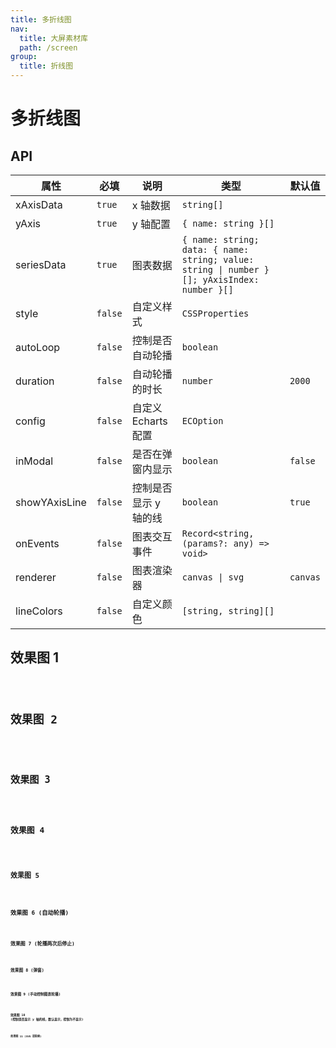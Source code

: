 ```yaml
---
title: 多折线图
nav:
  title: 大屏素材库
  path: /screen
group:
  title: 折线图
---
```


# 多折线图

## API

| 属性 | 必填 | 说明 | 类型 | 默认值 |
| --- | --- | --- | --- | --- |
| xAxisData | `true` | x 轴数据 | `string[]` |  |
| yAxis | `true` | y 轴配置 | `{ name: string }[]` |  |
| seriesData | `true` | 图表数据 | `{ name: string; data: { name: string; value: string \| number }[]; yAxisIndex: number }[]` |  |
| style | `false` | 自定义样式 | `CSSProperties` |  |
| autoLoop | `false` | 控制是否自动轮播 | `boolean` |  |
| duration | `false` | 自动轮播的时长 | `number` | `2000` |
| config | `false` | 自定义 Echarts 配置 | `ECOption` |  |
| inModal | `false` | 是否在弹窗内显示 | `boolean` | `false` |
| showYAxisLine | `false` | 控制是否显示 y 轴的线 | `boolean` | `true` |
| onEvents | `false` | 图表交互事件 | `Record<string, (params?: any) => void>` |  |
| renderer | `false` | 图表渲染器 | `canvas \| svg` | `canvas` |
| lineColors | `false` | 自定义颜色 | `[string, string][]` |  |

## 效果图 1

<code src="../../../example/MultiLineDemo/demo1.tsx" background="#040727">

## 效果图 2

<code src="../../../example/MultiLineDemo/demo2.tsx" background="#040727">

## 效果图 3

<code src="../../../example/MultiLineDemo/demo3.tsx" background="#040727">

## 效果图 4

<code src="../../../example/MultiLineDemo/demo4.tsx" background="#040727">

## 效果图 5

<code src="../../../example/MultiLineDemo/demo5.tsx" background="#040727">

## 效果图 6 (自动轮播)

<code src="../../../example/MultiLineDemo/demo6.tsx" background="#040727">

## 效果图 7 (轮播两次后停止)

<code src="../../../example/MultiLineDemo/demo7.tsx" background="#040727">

## 效果图 8 (弹窗)

<code src="../../../example/MultiLineDemo/demo8.tsx" background="#040727">

## 效果图 9 (手动控制图表轮播)

<code src="../../../example/MultiLineDemo/demo9.tsx" background="#040727">

## 效果图 10 (控制是否显示 y 轴的线，默认显示，控制为不显示)

<code src="../../../example/MultiLineDemo/demo10.tsx" background="#040727">

## 效果图 11 (SVG 渲染器)

<code src="../../../example/MultiLineDemo/demo11.tsx" background="#040727">
